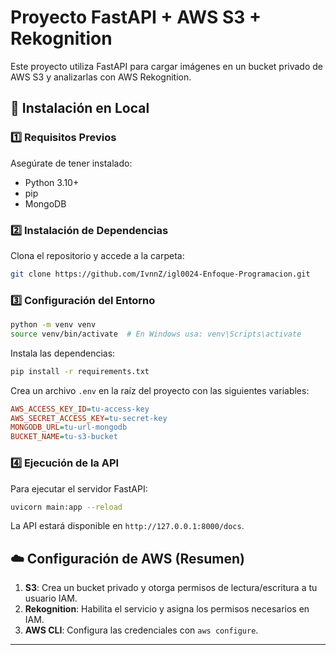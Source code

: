 # Proyecto FastAPI + AWS S3 + Rekognition

Este proyecto utiliza FastAPI para cargar imágenes en un bucket privado de AWS S3 y analizarlas con AWS Rekognition.

## 🚀 Instalación en Local

### 1️⃣ Requisitos Previos

Asegúrate de tener instalado:

- Python 3.10+
- pip
- MongoDB

### 2️⃣ Instalación de Dependencias

Clona el repositorio y accede a la carpeta:

```bash
git clone https://github.com/IvnnZ/igl0024-Enfoque-Programacion.git
```

### 3️⃣ Configuración del Entorno

```bash
python -m venv venv
source venv/bin/activate  # En Windows usa: venv\Scripts\activate
```

Instala las dependencias:

```bash
pip install -r requirements.txt
```

Crea un archivo `.env` en la raíz del proyecto con las siguientes variables:

```ini
AWS_ACCESS_KEY_ID=tu-access-key
AWS_SECRET_ACCESS_KEY=tu-secret-key
MONGODB_URL=tu-url-mongodb
BUCKET_NAME=tu-s3-bucket
```

### 4️⃣ Ejecución de la API

Para ejecutar el servidor FastAPI:

```bash
uvicorn main:app --reload
```

La API estará disponible en `http://127.0.0.1:8000/docs`.

## ☁️ Configuración de AWS (Resumen)

1. **S3**: Crea un bucket privado y otorga permisos de lectura/escritura a tu usuario IAM.
2. **Rekognition**: Habilita el servicio y asigna los permisos necesarios en IAM.
3. **AWS CLI**: Configura las credenciales con `aws configure`.

---
